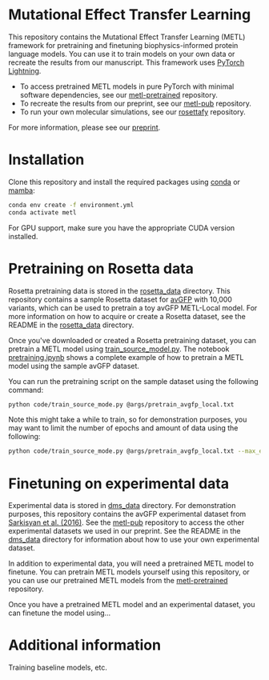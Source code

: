 # Mutational Effect Transfer Learning
This repository contains the Mutational Effect Transfer Learning (METL) framework for pretraining and finetuning biophysics-informed protein language models. 
You can use it to train models on your own data or recreate the results from our manuscript.
This framework uses [PyTorch Lightning](https://lightning.ai/docs/pytorch/stable/). 

- To access pretrained METL models in pure PyTorch with minimal software dependencies, see our [metl-pretrained](url) repository.
- To recreate the results from our preprint, see our [metl-pub](url) repository.
- To run your own molecular simulations, see our [rosettafy](url) repository.

For more information, please see our [preprint](url).

# Installation

Clone this repository and install the required packages using [conda](https://docs.anaconda.com/free/miniconda/index.html) or [mamba](https://mamba.readthedocs.io/en/latest/index.html):
```bash
conda env create -f environment.yml
conda activate metl
```

For GPU support, make sure you have the appropriate CUDA version installed.


# Pretraining on Rosetta data

Rosetta pretraining data is stored in the [rosetta_data](data/rosetta_data) directory.
This repository contains a sample Rosetta dataset for [avGFP](data/rosetta_data/avgfp) with 10,000 variants, which can be used to pretrain a toy avGFP METL-Local model.
For more information on how to acquire or create a Rosetta dataset, see the README in the [rosetta_data](data/rosetta_data) directory.

Once you've downloaded or created a Rosetta pretraining dataset, you can pretrain a METL model using [train_source_model.py](code/train_source_model.py).
The notebook [pretraining.ipynb](notebooks/pretraining.ipynb) shows a complete example of how to pretrain a METL model using the sample avGFP dataset.

You can run the pretraining script on the sample dataset using the following command:

```bash
python code/train_source_mode.py @args/pretrain_avgfp_local.txt
```

Note this might take a while to train, so for demonstration purposes, you may want to limit the number of epochs and amount of data using the following:

```bash
python code/train_source_mode.py @args/pretrain_avgfp_local.txt --max_epochs 5 --limit_train_batches 5 --limit_val_batches 5 --limit_test_batches 5
```

# Finetuning on experimental data

Experimental data is stored in [dms_data](data/dms_data) directory. 
For demonstration purposes, this repository contains the avGFP experimental dataset from [Sarkisyan et al. (2016)](https://doi.org/10.1038/nature17995). 
See the [metl-pub](url) repository to access the other experimental datasets we used in our preprint.
See the README in the [dms_data](data/dms_data) directory for information about how to use your own experimental dataset. 

In addition to experimental data, you will need a pretrained METL model to finetune.
You can pretrain METL models yourself using this repository, or you can use our pretrained METL models from the [metl-pretrained](url) repository. 

Once you have a pretrained METL model and an experimental dataset, you can finetune the model using...

# Additional information

Training baseline models, etc.